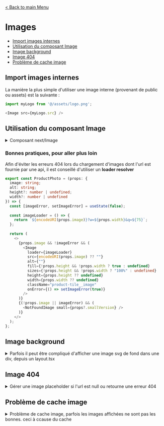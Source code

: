 [< Back to main Menu](https://github.com/gsoulie/react-resources/blob/master/react-presentation.md)    

# Images

* [Import images internes](#import-images-internes)    
* [Utilisation du composant Image](#utilisation-du-composant-image)
* [Image background](#image-background)
* [Image 404](#image-404)    
* [Problème de cache image](#problème-de-cache-image)

## Import images internes

La manière la plus simple d'utiliser une image interne (provenant de public ou assets) est la suivante :

````typescript
import myLogo from '@/assets/logo.png';

<Image src={myLogo.src} />
````

## Utilisation du composant Image

<details>
  <summary>
    Composant next/Image
  </summary>

L'utilisation du composant ````<Image>```` de Next impose de renseigner une ````height```` et une ````width````. Cependant, lors de l'utilisation d'images dynamiques (provenant d'une url), nous n'avons pas forcément accès à ces informations.
Si l'on souhaite donc faire en sorte que l'image s'adapte à son conteneur, il faut renseigner les propriétés ````fill```` et ````sizes=100%```` du composant image, et créer une classe css spécifique.

Afin d'éviter un warning de type 

````
Image with src "<image-source-url>" has "fill" and parent element with invalid "position". Provided "static" should be one of absolute,fixed,relative.
````

Il faut aussi configurer la div parent comme ayant une position relative.

````html
<div style={{ position: "relative" }}>
  <Image
      src={encodeURI(props.url)}
      alt={""}
      fill
      sizes="100%"
      className="product-tile__image"
      onError={() => setImageError(true)}
    />
</div>
````

*css*

````css
.product-tile__image {
  object-fit: contain;
  position: relative !important;
}
````

</details>

### Bonnes pratiques, pour aller plus loin

Afin d'éviter les erreurs 404 lors du chargement d'images dont l'url est fournie par une api, il est conseillé d'utiliser un **loader resolver**

````typescript
export const ProductPhoto = (props: {
  image: string;
  alt: string;
  height?: number | undefined;
  width?: number | undefined
}) => {
  const [imageError, setImageError] = useState(false);
  
  const imageLoader = () => {
    return `${encodeURI(props.image)}?w=${props.width}&q=${75}`;
  };
  
  return (
    <>
      {props.image && !imageError && (
        <Image
          loader={imageLoader}
          src={encodeURI(props.image) ?? ""}
          alt={""}
          fill={!props.height && !props.width ? true : undefined}
          sizes={!props.height && !props.width ? "100%" : undefined}
          height={props.height ?? undefined}
          width={props.width ?? undefined}
          className="product-tile__image"
          onError={() => setImageError(true)}
        />
      )}
      {(!props.image || imageError) && (
        <NotFoundImage small={props?.smallVersion} />
      )}
    </>
  );
};
````

## Image background

<details>
  <summary>Parfois il peut être compliqué d'afficher une image svg de fond dans une div, depuis un layout.tsx</summary>

````typescript
const styles = {
	headerImage: {"backgroundImage": "url(/" + process.env.URL_PATH_PREFIX + "/images/myBackground.svg)"}
}

return (
	<html>
		<body>
			<div style={styles.headerImage}>
)
````
</details>

## Image 404

<details>
  <summary>Gérer une image placeholder si l'url est null ou retourne une erreur 404</summary>


````typescript
import BrokenImage from "@/assets/icons/noimage.svg";

const ProductPhoto = (props: { image: string, alt: string }) => {
  
  const [imageError, setImageError] = useState(false);

  return (
    <div
      className="product-tile__wrapper__product-image"
      style={{ position: "relative" }}
    >
      {(props.image && !imageError) && (
        <Image
          src={props.image ?? ""}
          alt={""}
          fill
          sizes="100%"
          className="product-tile__image"
          onError={() => setImageError(true)}
        />
      )}
      {(!props.image || imageError) && (
        <div className="brokenImage-wrapper">
          <BrokenImage stroke="#c2c3c7" height="64px" width="64px" />
          <span className="small-text">{Texts.global.noImage}</span>
        </div>
      )}
    </div>
  );
}
````

</details>

## Problème de cache image

<details>
	<summary>Problème de cache image, parfois les images affichées ne sont pas les bonnes. ceci à ccause du cache</summary>

````typescript
<Link
    href={image}
    rel="preload"	// <--- ajout
    className="profession-tile-link"
    style={{ position: "relative" }}
  >
    <Image
      src={image}
      alt={`Logo`}
      fill
      sizes="100%"
      priority
      className="profession-tile__image"
    />
  </Link>
````
</details>
